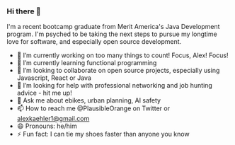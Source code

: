 ### Hi there 👋

I'm a recent bootcamp graduate from Merit America's Java Development program. I'm psyched to be taking the next steps to pursue my longtime love for software, and especially open source development.

- 🔭 I’m currently working on too many things to count! Focus, Alex! Focus!
- 🌱 I’m currently learning functional programming
- 👯 I’m looking to collaborate on open source projects, especially using Javascript, React or Java
- 🤔 I’m looking for help with professional networking and job hunting advice - hit me up!
- 💬 Ask me about ebikes, urban planning, AI safety
- 📫 How to reach me @PlausibleOrange on Twitter or alexkaehler1@gmail.com
- 😄 Pronouns: he/him
- ⚡ Fun fact: I can tie my shoes faster than anyone you know 

